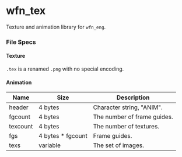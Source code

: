 # wfn\_tex

Texture and animation library for `wfn_eng`.

### File Specs

#### Texture

`.tex` is a renamed `.png` with no special encoding.

#### Animation

| Name       | Size               | Description                 |
|------------|--------------------|-----------------------------|
| header     | 4 bytes            | Character string, "ANIM".   |
| fgcount    | 4 bytes            | The number of frame guides. |
| texcount   | 4 bytes            | The number of textures.     |
| fgs        | 4 bytes * fgcount  | Frame guides.               |
| texs       | variable           | The set of images.          |
